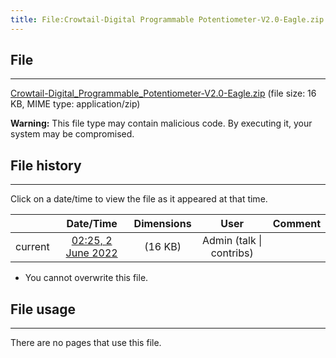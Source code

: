 ```yaml
---
title: File:Crowtail-Digital Programmable Potentiometer-V2.0-Eagle.zip
---
```


## File
--------

[Crowtail-Digital_Programmable_Potentiometer-V2.0-Eagle.zip](https://wiki.elecrow.com/images/e/e3/Crowtail-Digital_Programmable_Potentiometer-V2.0-Eagle.zip) (file size: 16 KB, MIME type: application/zip)

**Warning:** This file type may contain malicious code. By executing it, your system may be compromised.

## File history
--------

Click on a date/time to view the file as it appeared at that time.

|         |                          Date/Time                           | Dimensions  |                             User                             | Comment |
| :-----: | :----------------------------------------------------------: | :---------: | :----------------------------------------------------------: | :-----: |
| current | [02:25, 2 June 2022](https://wiki.elecrow.com/images/e/e3/Crowtail-Digital_Programmable_Potentiometer-V2.0-Eagle.zip) | (16 KB) | Admin (talk \| contribs) |         |

- You cannot overwrite this file.

## File usage
--------

There are no pages that use this file.